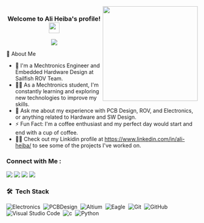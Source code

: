 
<img width="250" align="right" src="https://c.tenor.com/_DOBjnGspYAAAAAM/code-coding.gif">

<h3 align="center">
  Welcome to Ali Heiba's profile!
  <img src="https://media.giphy.com/media/hvRJCLFzcasrR4ia7z/giphy.gif" width="28">
</h3>

<!-- Typing SVG by DenverCoder1 - https://github.com/DenverCoder1/readme-typing-svg -->
<p align="center">
  <a href="https://github.com/DenverCoder1/readme-typing-svg"><img src="https://readme-typing-svg.herokuapp.com/?lines=Embedded%20Hardware%20Design;Always%20learning%20new%20things&font=Fira%20Code&center=true&width=440&height=45&color=f75c7e&vCenter=true&size=22"></a>
</p> 
🚀 About Me


- 🏢 I'm a Mechtronics Engineer and Embedded Hardware Design at Sailfish ROV Team.
- 👨‍💻 As a Mechtronics student, I'm constantly learning and exploring new technologies to improve my skills.
- 💬 Ask me about my experience with PCB Design, ROV, and Electronics, or anything related to Hardware and SW Design.
- ⚡ Fun Fact: I'm a coffee enthusiast and my perfect day would start and end with a cup of coffee.
- 👨‍💻 Check out my Linkidin profile at https://www.linkedin.com/in/ali-heiba/ to see some of the projects I've worked on.


### Connect with Me :

<a href="https://www.linkedin.com/in/ali-heiba/" target="_blank"><img src="https://img.shields.io/badge/-Ali%20Heiba-0077B5?style=for-the-badge&logo=Linkedin&logoColor=white"/></a>
<a href="aliheiba960@gmail.com" target="_blank"><img src="https://img.shields.io/badge/-ALI%20HEIBA-0077B5?style=for-the-badge&logo=Gmail&logoColor=white"/></a>
<a href="aliheiba.sailfishrov@gmail.com" target="_blank"><img src="https://img.shields.io/badge/-ALI%20HEIBA-0077B5?style=for-the-badge&logo=Gmail&logoColor=white"/></a>
<a href="https://www.facebook.com/profile.php?id=100080153096835" target="_blank"><img src="https://img.shields.io/badge/-Ali%20Heiba-0077B5?style=for-the-badge&logo=facebook&logoColor=white"/></a>



### 🛠 &nbsp;Tech Stack
![Electronics](https://img.shields.io/badge/-Electronics-05122A?style=flat&logo=Electronics)&nbsp;
![PCBDesign](https://img.shields.io/badge/-PCBDesign-05122A?style=flat&logo=PCBDesign&logoColor=563D7C)&nbsp;
![Altium](https://img.shields.io/badge/-Altium-05122A?style=flat&logo=Altium)&nbsp;
![Eagle](https://img.shields.io/badge/-Eagle-05122A?style=flat&logo=Eagle&logoColor=1572B6)&nbsp;
![Git](https://img.shields.io/badge/-Git-05122A?style=flat&logo=git)&nbsp;
![GitHub](https://img.shields.io/badge/-GitHub-05122A?style=flat&logo=github)&nbsp;
![Visual Studio Code](https://img.shields.io/badge/-Visual%20Studio%20Code-05122A?style=flat&logo=visual-studio-code&logoColor=007ACC)&nbsp;
![c](https://img.shields.io/badge/-c-05122A?style=flat&logo=c)&nbsp;
![Python](https://img.shields.io/badge/-Python%20-05122A?style=flat&logo=python)&nbsp;




